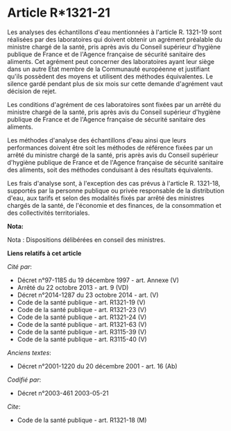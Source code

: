 # Article R*1321-21

Les analyses des échantillons d'eau mentionnées à l'article R. 1321-19 sont réalisées par des laboratoires qui doivent
obtenir un agrément préalable du ministre chargé de la santé, pris après avis du Conseil supérieur d'hygiène publique de
France et de l'Agence française de sécurité sanitaire des aliments. Cet agrément peut concerner des laboratoires ayant leur
siège dans un autre Etat membre de la Communauté européenne et justifiant qu'ils possèdent des moyens et utilisent des
méthodes équivalentes. Le silence gardé pendant plus de six mois sur cette demande d'agrément vaut décision de rejet.

Les conditions d'agrément de ces laboratoires sont fixées par un arrêté du ministre chargé de la santé, pris après avis du
Conseil supérieur d'hygiène publique de France et de l'Agence française de sécurité sanitaire des aliments.

Les méthodes d'analyse des échantillons d'eau ainsi que leurs performances doivent être soit les méthodes de référence fixées
par un arrêté du ministre chargé de la santé, pris après avis du Conseil supérieur d'hygiène publique de France et de
l'Agence française de sécurité sanitaire des aliments, soit des méthodes conduisant à des résultats équivalents.

Les frais d'analyse sont, à l'exception des cas prévus à l'article R. 1321-18, supportés par la personne publique ou privée
responsable de la distribution d'eau, aux tarifs et selon des modalités fixés par arrêté des ministres chargés de la santé,
de l'économie et des finances, de la consommation et des collectivités territoriales.

**Nota:**

Nota : Dispositions délibérées en conseil des ministres.

**Liens relatifs à cet article**

_Cité par_:

  - Décret n°97-1185 du 19 décembre 1997 - art. Annexe (V)
  - Arrêté du 22 octobre 2013 - art. 9 (VD)
  - Décret n°2014-1287 du 23 octobre 2014 - art. (V)
  - Code de la santé publique - art. R1321-19 (V)
  - Code de la santé publique - art. R1321-23 (V)
  - Code de la santé publique - art. R1321-24 (V)
  - Code de la santé publique - art. R1321-63 (V)
  - Code de la santé publique - art. R3115-39 (V)
  - Code de la santé publique - art. R3115-40 (V)

_Anciens textes_:

  - Décret n°2001-1220 du 20 décembre 2001 - art. 16 (Ab)

_Codifié par_:

  - Décret n°2003-461 2003-05-21

_Cite_:

  - Code de la santé publique - art. R1321-18 (M)
